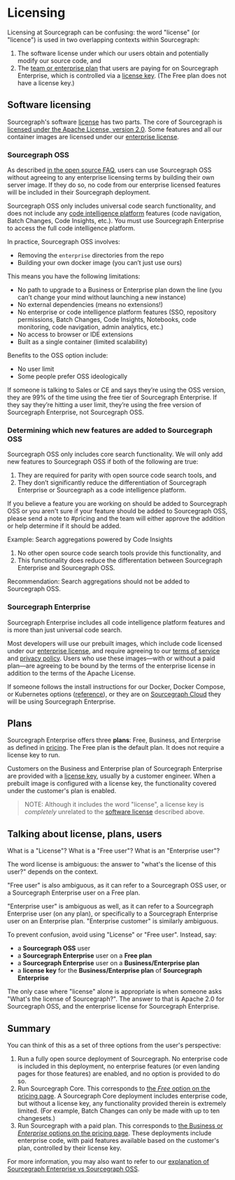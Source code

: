 # Licensing

Licensing at Sourcegraph can be confusing: the word "license" (or "licence") is used in two overlapping contexts within Sourcegraph:

1. The software license under which our users obtain and potentially modify our source code, and
2. The [team or enterprise plan](https://about.sourcegraph.com/pricing) that users are paying for on Sourcegraph Enterprise, which is controlled via a [license key](../../../technical-success/ce/process/license_keys.md). (The Free plan does not have a license key.)

## Software licensing

Sourcegraph's software [license](https://sourcegraph.com/github.com/sourcegraph/sourcegraph/-/blob/LICENSE) has two parts. The core of Sourcegraph is [licensed under the Apache License, version 2.0](https://github.com/sourcegraph/sourcegraph/blob/main/LICENSE.apache). Some features and all our container images are licensed under our [enterprise license](https://github.com/sourcegraph/sourcegraph/blob/main/LICENSE.enterprise).

### Sourcegraph OSS

As described [in the open source FAQ](../../../../company-info-and-process/community/faq.md#is-all-of-sourcegraph-open-source), users can use Sourcegraph OSS without agreeing to any enterprise licensing terms by building their own server image. If they do so, no code from our enterprise licensed features will be included in their Sourcegraph deployment.

Sourcegraph OSS only includes universal code search functionality, and does not include any [code intelligence platform](https://about.sourcegraph.com/blog/code-search-to-code-intelligence) features (code navigation, Batch Changes, Code Insights, etc.). You must use Sourcegraph Enterprise to access the full code intelligence platform.

In practice, Sourcegraph OSS involves:

- Removing the `enterprise` directories from the repo
- Building your own docker image (you can’t just use ours)

This means you have the following limitations:

- No path to upgrade to a Business or Enterprise plan down the line (you can’t change your mind without launching a new instance)
- No external dependencies (means no extensions!)
- No enterprise or code intelligence platform features (SSO, repository permissions, Batch Changes, Code Insights, Notebooks, code monitoring, code navigation, admin analytics, etc.)
- No access to browser or IDE extensions
- Built as a single container (limited scalability)

Benefits to the OSS option include:

- No user limit
- Some people prefer OSS ideologically

If someone is talking to Sales or CE and says they’re using the OSS version, they are 99% of the time using the free tier of Sourcegraph Enterprise. If they say they’re hitting a user limit, they’re using the free version of Sourcegraph Enterprise, not Sourcegraph OSS.

### Determining which new features are added to Sourcegraph OSS

Sourcegraph OSS only includes core search functionality. We will only add new features to Sourcegraph OSS if both of the following are true:

1. They are required for parity with open source code search tools, and
2. They don’t significantly reduce the differentiation of Sourcegraph Enterprise or Sourcegraph as a code intelligence platform.

If you believe a feature you are working on should be added to Sourcegraph OSS or you aren't sure if your feature should be added to Sourcegraph OSS, please send a note to #pricing and the team will either approve the addition or help determine if it should be added.

Example: Search aggregations powered by Code Insights

1. No other open source code search tools provide this functionality, and
2. This functionality does reduce the differentation between Sourcegraph Enterprise and Sourcegraph OSS.

Recommendation: Search aggregations should not be added to Sourcegraph OSS.

### Sourcegraph Enterprise

Sourcegraph Enterprise includes all code intelligence platform features and is more than just universal code search.

Most developers will use our prebuilt images, which include code licensed under our [enterprise license](https://github.com/sourcegraph/sourcegraph/blob/main/LICENSE.enterprise), and require agreeing to our [terms of service](https://about.sourcegraph.com/terms/) and [privacy policy](https://about.sourcegraph.com/privacy). Users who use these images—with or without a paid plan—are agreeing to be bound by the terms of the enterprise license in addition to the terms of the Apache License.

If someone follows the install instructions for our Docker, Docker Compose, or Kubernetes options ([reference](https://docs.sourcegraph.com/admin/install)), or they are on [Sourcegraph Cloud](https://signup.sourcegraph.com/) they will be using Sourcegraph Enterprise.

## Plans

Sourcegraph Enterprise offers three **plans**: Free, Business, and Enterprise as defined in [pricing](https://about.sourcegraph.com/pricing/). The Free plan is the default plan. It does not require a license key to run.

Customers on the Business and Enterprise plan of Sourcegraph Enterprise are provided with a [license key](../../../../technical-success/ce/process/license_keys.md), usually by a customer engineer. When a prebuilt image is configured with a license key, the functionality covered under the customer's plan is enabled.

> NOTE: Although it includes the word "license", a license key is _completely_ unrelated to the [software license](#software-licensing) described above.

## Talking about license, plans, users

What is a "License"? What is a "Free user"? What is an "Enterprise user"?

The word license is ambiguous: the answer to "what's the license of this user?" depends on the context.

"Free user" is also ambiguous, as it can refer to a Sourcegraph OSS user, or a Sourcegraph Enterprise user on a Free plan.

"Enterprise user" is ambiguous as well, as it can refer to a Sourcegraph Enterprise user (on any plan), or specifically to a Sourcegraph Enterprise user on an Enterprise plan. "Enterprise customer" is similarly ambiguous.

To prevent confusion, avoid using "License" or "Free user". Instead, say:

- a **Sourcegraph OSS** user
- a **Sourcegraph Enterprise** user on a **Free plan**
- a **Sourcegraph Enterprise** user on a **Business/Enterprise plan**
- a **license key** for the **Business/Enterprise plan** of **Sourcegraph Enterprise**

The only case where "license" alone is appropriate is when someone asks "What's the license of Sourcegraph?". The answer to that is Apache 2.0 for Sourcegraph OSS, and the enterprise license for Sourcegraph Enterprise.

## Summary

You can think of this as a set of three options from the user's perspective:

1. Run a fully open source deployment of Sourcegraph. No enterprise code is included in this deployment, no enterprise features (or even landing pages for those features) are enabled, and no option is provided to do so.
2. Run Sourcegraph Core. This corresponds to [the _Free_ option on the pricing page](https://about.sourcegraph.com/pricing/). A Sourcegraph Core deployment includes enterprise code, but without a license key, any functionality provided therein is extremely limited. (For example, Batch Changes can only be made with up to ten changesets.)
3. Run Sourcegraph with a paid plan. This corresponds to [the Business or _Enterprise_ options on the pricing page](https://about.sourcegraph.com/pricing/). These deployments include enterprise code, with paid features available based on the customer's plan, controlled by their license key.

For more information, you may also want to refer to our [explanation of Sourcegraph Enterprise vs Sourcegraph OSS](../../../technical-success/ce/onboarding/enterprise-vs-oss.md).